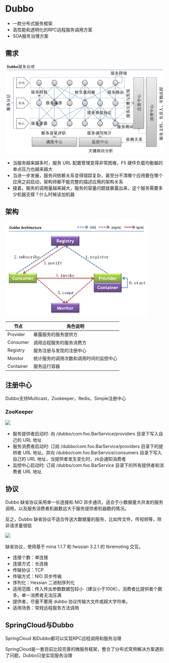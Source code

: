 # Dubbo

- 一款分布式服务框架
- 高性能和透明化的RPC远程服务调用方案
- SOA服务治理方案

## 需求

![20203814111](/assets/20203814111.jpg)

- 当服务越来越多时，服务 URL 配置管理变得非常困难，F5 硬件负载均衡器的单点压力也越来越大
- 当进一步发展，服务间依赖关系变得错踪复杂，甚至分不清哪个应用要在哪个应用之前启动，架构师都不能完整的描述应用的架构关系
- 接着，服务的调用量越来越大，服务的容量问题就暴露出来，这个服务需要多少机器支撑？什么时候该加机器

## 架构

![20203814260](/assets/20203814260_9vfq3cjh5.jpg)

节点        | 角色说明
--------- | -------------------
Provider  | 暴露服务的服务提供方
Consumer  | 调用远程服务的服务消费方
Registry  | 服务注册与发现的注册中心
Monitor   | 统计服务的调用次数和调用时间的监控中心
Container | 服务运行容器

## 注册中心

Dubbo支持Multicast，Zookeeper，Redis，Simple注册中心

### ZooKeeper

![](https://dubbo.apache.org/docs/zh-cn/user/sources/images/zookeeper.jpg)

- 服务提供者启动时: 向 /dubbo/com.foo.BarService/providers 目录下写入自己的 URL 地址
- 服务消费者启动时: 订阅 /dubbo/com.foo.BarService/providers 目录下的提供者 URL 地址。并向 /dubbo/com.foo.BarService/consumers 目录下写入自己的 URL 地址，当提供者发生变化时，zk会通知消费者
- 监控中心启动时: 订阅 /dubbo/com.foo.BarService 目录下的所有提供者和消费者 URL 地址

## 协议

Dubbo 缺省协议采用单一长连接和 NIO 异步通讯，适合于小数据量大并发的服务调用，以及服务消费者机器数远大于服务提供者机器数的情况。

反之，Dubbo 缺省协议不适合传送大数据量的服务，比如传文件，传视频等，除非请求量很低

![](https://dubbo.apache.org/docs/zh-cn/user/sources/images/dubbo-protocol.jpg)

缺省协议，使用基于 mina 1.1.7 和 hessian 3.2.1 的 tbremoting 交互。

- 连接个数：单连接
- 连接方式：长连接
- 传输协议：TCP
- 传输方式：NIO 异步传输
- 序列化：Hessian 二进制序列化
- 适用范围：传入传出参数数据包较小（建议小于100K），消费者比提供者个数多，单一消费者无法压满
- 提供者，尽量不要用 dubbo 协议传输大文件或超大字符串。
- 适用场景：常规远程服务方法调用

## SpringCloud与Dubbo

SpringCloud 和Dubbo都可以实现RPC远程调用和服务治理

SpringCloud是一套目前比较完善的微服务框架，整合了分布式常用解决方案遇到了问题，Dubbo只是实现服务治理